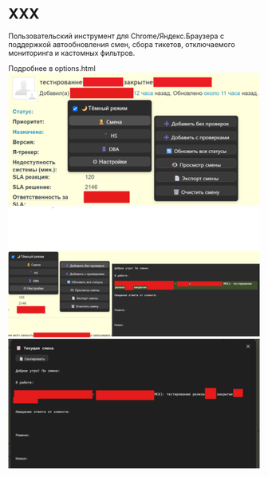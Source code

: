# XXX
Пользовательский инструмент для Chrome/Яндекс.Браузера с поддержкой автообновления смен, сбора тикетов, отключаемого мониторинга и кастомных фильтров.

Подробнее в options.html
![Скриншот 1](./123.png)
![Скриншот 2](./2.png)
![Скриншот 3](./3.png)
